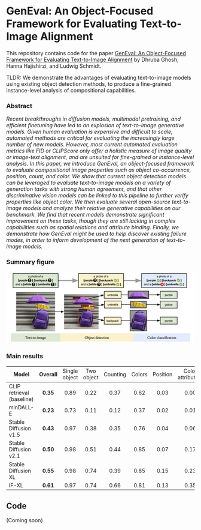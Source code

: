 # GenEval: An Object-Focused Framework for Evaluating Text-to-Image Alignment

This repository contains code for the paper [GenEval: An Object-Focused Framework for Evaluating Text-to-Image Alignment](https://arxiv.org/abs/2310.11513) by Dhruba Ghosh, Hanna Hajishirzi, and Ludwig Schmidt.

TLDR: We demonstrate the advantages of evaluating text-to-image models using existing object detection methods, to produce a fine-grained instance-level analysis of compositional capabilities.

### Abstract
*Recent breakthroughs in diffusion models, multimodal pretraining, and efficient finetuning have led to an explosion of text-to-image generative models.
Given human evaluation is expensive and difficult to scale, automated methods are critical for evaluating the increasingly large number of new models.
However, most current automated evaluation metrics like FID or CLIPScore only offer a holistic measure of image quality or image-text alignment, and are unsuited for fine-grained or instance-level analysis.
In this paper, we introduce GenEval, an object-focused framework to evaluate compositional image properties such as object co-occurrence, position, count, and color.
We show that current object detection models can be leveraged to evaluate text-to-image models on a variety of generation tasks with strong human agreement, and that other discriminative vision models can be linked to this pipeline to further verify properties like object color.
We then evaluate several open-source text-to-image models and analyze their relative generative capabilities on our benchmark.
We find that recent models demonstrate significant improvement on these tasks, though they are still lacking in complex capabilities such as spatial relations and attribute binding.
Finally, we demonstrate how GenEval might be used to help discover existing failure modes, in order to inform development of the next generation of text-to-image models.*

### Summary figure

<p align="center">
    <img src="images/geneval_figure_1.png" alt="figure1"/>
</p>

### Main results

| Model | Overall | <span style="font-weight:normal">Single object</span> | <span style="font-weight:normal">Two object</span> | <span style="font-weight:normal">Counting</span> | <span style="font-weight:normal">Colors</span> | <span style="font-weight:normal">Position</span> | <span style="font-weight:normal">Color attribution</span> |
| ----- | :-----: | :-----: | :-----: | :-----: | :-----: | :-----: | :-----: |
| CLIP retrieval (baseline) | **0.35** | 0.89 | 0.22 | 0.37 | 0.62 | 0.03 | 0.00 |
minDALL-E | **0.23** | 0.73 | 0.11 | 0.12 | 0.37 | 0.02 | 0.01 |
Stable Diffusion v1.5 | **0.43** | 0.97 | 0.38 | 0.35 | 0.76 | 0.04 | 0.06 |
Stable Diffusion v2.1 | **0.50** | 0.98 | 0.51 | 0.44 | 0.85 | 0.07 | 0.17 |
Stable Diffusion XL | **0.55** | 0.98 | 0.74 | 0.39 | 0.85 | 0.15 | 0.23 |
IF-XL | **0.61** | 0.97 | 0.74 | 0.66 | 0.81 | 0.13 | 0.35 |

## Code

(Coming soon)
